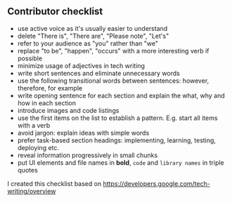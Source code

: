 ## Contributor checklist

* use active voice as it's usually easier to understand
* delete "There is", "There are", "Please note", "Let's"
* refer to your audience as "you" rather than "we"
* replace "to be", "happen", "occurs" with a more interesting verb if possible
* minimize usage of adjectives in tech writing
* write short sentences and eliminate unnecessary words
* use the following transitional words between sentences: however, therefore, for example
* write opening sentence for each section and explain the what, why and how in each section
* introduce images and code listings
* use the first items on the list to establish a pattern. E.g. start all items with a verb
* avoid jargon: explain ideas with simple words
* prefer task-based section headings: implementing, learning, testing, deploying etc.
* reveal information progressively in small chunks
* put UI elements and file names in **bold**, ```code``` and ```library names``` in triple quotes

I created this checklist based on  https://developers.google.com/tech-writing/overview
